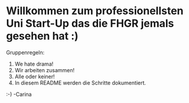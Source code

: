 # Willkommen zum professionellsten Uni Start-Up das die FHGR jemals gesehen hat :)
Gruppenregeln:
1. We hate drama! 
2. Wir arbeiten zusammen!
3. Alle oder keiner!
4. In diesem README werden die Schritte dokumentiert.

:-) -Carina

